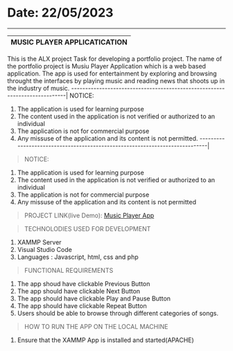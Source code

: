 # Date: 22/05/2023
------------------------------------------------------------------------
MUSIC PLAYER APPLICATICATION                                            |
------------------------------------------------------------------------|
This is the ALX project Task for developing a portfolio project. The name of the portfolio project is Musiu Player Application which is a web based application.
The app is used for entertainment by exploring and browsing throught the interfaces by playing music and reading news that shoots up in the industry of music. 
----------------------------------------------------------------------------|
NOTICE:
  1. The application is used for learning purpose
  2. The content used in the application is not verified or authorized to an individual
  3. The application is not for commercial purpose
  4. Any missuse of the application and its content is not permitted.
-----------------------------------------------------------------------------|

> NOTICE:
  1. The application is used for learning purpose
  2. The content used in the application is not verified or authorized to an individual
  3. The application is not for commercial purpose
  4. Any missuse of the application and its content is not permitted

> PROJECT LINK(live Demo): [Music Player App](https://solesinnovationhub.infinityfreeapp.com/sw-projects/webapps/music-player-app/index.php)

> TECHNOLODIES USED FOR DEVELOPMENT
 1. XAMMP Server
 2. Visual Studio Code
 3. Languages : Javascript, html, css and php

> FUNCTIONAL REQUIREMENTS
 1) The app shoud have clickable Previous Button
 2) The app should have clickable Next Button
 3) The app should have clickable Play and Pause Button
 4) The app should have clickable Repeat Button
 5) Users should be able to browse through different categories of songs.

> HOW TO RUN THE APP ON THE LOCAL MACHINE
  1. Ensure that the XAMMP App is installed and started(APACHE)


